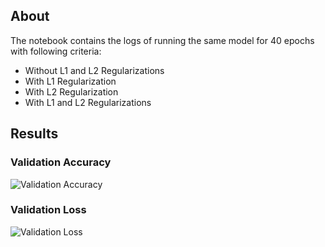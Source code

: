 ## About  
The notebook contains the logs of running the same model for 40 epochs with following criteria:
   * Without L1 and L2 Regularizations
   * With L1 Regularization
   * With L2 Regularization
   * With L1 and L2 Regularizations
   
## Results


### Validation Accuracy
![Validation Accuracy](https://github.com/akshatjaipuria/EVA/blob/master/P1S6/files/val_acc.png)

### Validation Loss
![Validation Loss](https://github.com/akshatjaipuria/EVA/blob/master/P1S6/files/val_loss.png)
